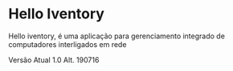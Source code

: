 # Hello Iventory
Hello iventory, é uma aplicação para gerenciamento integrado de computadores interligados em rede

Versão Atual 1.0 Alt. 190716
